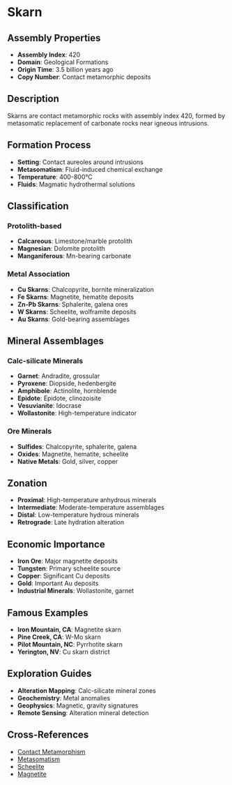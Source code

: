# Skarn

## Assembly Properties
- **Assembly Index**: 420
- **Domain**: Geological Formations
- **Origin Time**: 3.5 billion years ago
- **Copy Number**: Contact metamorphic deposits

## Description
Skarns are contact metamorphic rocks with assembly index 420, formed by metasomatic replacement of carbonate rocks near igneous intrusions.

## Formation Process
- **Setting**: Contact aureoles around intrusions
- **Metasomatism**: Fluid-induced chemical exchange
- **Temperature**: 400-800°C
- **Fluids**: Magmatic hydrothermal solutions

## Classification
### Protolith-based
- **Calcareous**: Limestone/marble protolith
- **Magnesian**: Dolomite protolith
- **Manganiferous**: Mn-bearing carbonate

### Metal Association
- **Cu Skarns**: Chalcopyrite, bornite mineralization
- **Fe Skarns**: Magnetite, hematite deposits
- **Zn-Pb Skarns**: Sphalerite, galena ores
- **W Skarns**: Scheelite, wolframite deposits
- **Au Skarns**: Gold-bearing assemblages

## Mineral Assemblages
### Calc-silicate Minerals
- **Garnet**: Andradite, grossular
- **Pyroxene**: Diopside, hedenbergite
- **Amphibole**: Actinolite, hornblende
- **Epidote**: Epidote, clinozoisite
- **Vesuvianite**: Idocrase
- **Wollastonite**: High-temperature indicator

### Ore Minerals
- **Sulfides**: Chalcopyrite, sphalerite, galena
- **Oxides**: Magnetite, hematite, scheelite
- **Native Metals**: Gold, silver, copper

## Zonation
- **Proximal**: High-temperature anhydrous minerals
- **Intermediate**: Moderate-temperature assemblages
- **Distal**: Low-temperature hydrous minerals
- **Retrograde**: Late hydration alteration

## Economic Importance
- **Iron Ore**: Major magnetite deposits
- **Tungsten**: Primary scheelite source
- **Copper**: Significant Cu deposits
- **Gold**: Important Au deposits
- **Industrial Minerals**: Wollastonite, garnet

## Famous Examples
- **Iron Mountain, CA**: Magnetite skarn
- **Pine Creek, CA**: W-Mo skarn
- **Pilot Mountain, NC**: Pyrrhotite skarn
- **Yerington, NV**: Cu skarn district

## Exploration Guides
- **Alteration Mapping**: Calc-silicate mineral zones
- **Geochemistry**: Metal anomalies
- **Geophysics**: Magnetic, gravity signatures
- **Remote Sensing**: Alteration mineral detection

## Cross-References
- [Contact Metamorphism](/domains/geological/processes/contact_metamorphism.md)
- [Metasomatism](/domains/geological/processes/metasomatism.md)
- [Scheelite](/domains/geological/minerals/scheelite.md)
- [Magnetite](/domains/geological/minerals/oxides/magnetite.md)